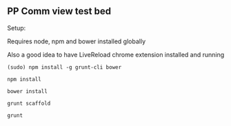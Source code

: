## PP Comm view test bed

Setup:

Requires node, npm and bower installed globally

Also a good idea to have LiveReload chrome extension installed and running

`(sudo) npm install -g grunt-cli bower`

`npm install`

`bower install`

`grunt scaffold`

`grunt`

